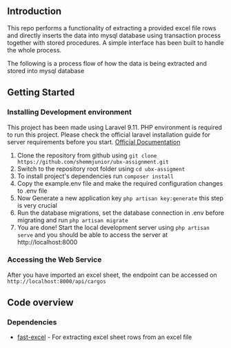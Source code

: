 ## Introduction
This repo performs a functionality of extracting a provided excel file rows and directly inserts the data into mysql database using transaction process together with stored procedures. A simple interface has been built to handle the whole process.

The following is a process flow of how the data is being extracted and stored into mysql database

## Getting Started

### Installing Development environment
This project has been made using Laravel 9.11. PHP environment is required to run this project. Please check the official laravel installation guide for server requirements before you start. [Official Documentation](https://laravel.com/docs/5.4/installation#installation)

1. Clone the repository from github using `git clone https://github.com/shemmjunior/ubx-assignment.git`
2. Switch to the repository root folder using `cd ubx-assigment`
3. To install project's dependencies run `composer install`
4. Copy the example.env file and make the required configuration changes to .env file
5. Now Generate a new application key `php artisan key:generate` this step is very crucial
6. Run the database migrations, set the database connection in .env before migrating and run `php artisan migrate`
7. You are done! Start the local development server using `php artisan serve` and you should be able to access the server at http://localhost:8000

### Accessing the Web Service
After you have imported an excel sheet, the endpoint can be accessed on `http://localhost:8000/api/cargos`

## Code overview

### Dependencies

- [fast-excel](https://github.com/rap2hpoutre/fast-excel) - For extracting excel sheet rows from an excel file




    
